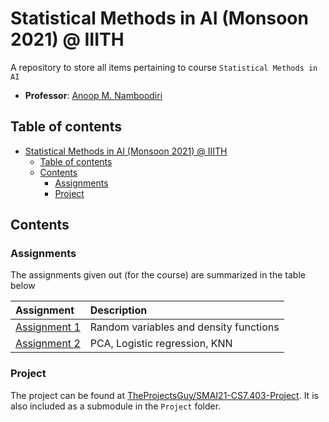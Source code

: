# Statistical Methods in AI (Monsoon 2021) @ IIITH

A repository to store all items pertaining to course `Statistical Methods in AI`

- **Professor**: [Anoop M. Namboodiri](https://faculty.iiit.ac.in/~anoop/)

## Table of contents

- [Statistical Methods in AI (Monsoon 2021) @ IIITH](#statistical-methods-in-ai-monsoon-2021--iiith)
    - [Table of contents](#table-of-contents)
    - [Contents](#contents)
        - [Assignments](#assignments)
        - [Project](#project)

## Contents

### Assignments

The assignments given out (for the course) are summarized in the table below

| Assignment | Description |
| :--- | :---- |
| [Assignment 1](./Assignments/Assignment%201/README.md) | Random variables and density functions |
| [Assignment 2](./Assignments/Assignment%202/README.md) | PCA, Logistic regression, KNN |

### Project

The project can be found at [TheProjectsGuy/SMAI21-CS7.403-Project](https://github.com/TheProjectsGuy/SMAI21-CS7.403-Project). It is also included as a submodule in the `Project` folder.
